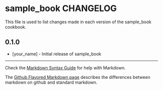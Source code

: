 sample_book CHANGELOG
=====================

This file is used to list changes made in each version of the sample_book cookbook.

0.1.0
-----
- [your_name] - Initial release of sample_book

- - -
Check the [Markdown Syntax Guide](http://daringfireball.net/projects/markdown/syntax) for help with Markdown.

The [Github Flavored Markdown page](http://github.github.com/github-flavored-markdown/) describes the differences between markdown on github and standard markdown.
